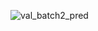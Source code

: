 ![val_batch2_pred](https://github.com/user-attachments/assets/6b8c2a86-9b4e-42f5-be41-3bf208aeb8f5)
